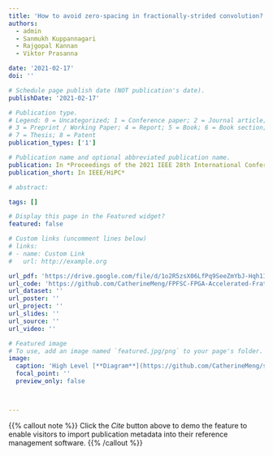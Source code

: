 ```yaml
---
title: 'How to avoid zero-spacing in fractionally-strided convolution? a hardware-algorithm co-design methodology'
authors:
  - admin
  - Sanmukh Kuppannagari
  - Rajgopal Kannan
  - Viktor Prasanna

date: '2021-02-17'
doi: ''

# Schedule page publish date (NOT publication's date).
publishDate: '2021-02-17'

# Publication type.
# Legend: 0 = Uncategorized; 1 = Conference paper; 2 = Journal article;
# 3 = Preprint / Working Paper; 4 = Report; 5 = Book; 6 = Book section;
# 7 = Thesis; 8 = Patent
publication_types: ['1']

# Publication name and optional abbreviated publication name.
publication: In *Proceedings of the 2021 IEEE 28th International Conference on High Performance Computing, Data, and Analytics*
publication_short: In IEEE/HiPC*

# abstract: 

tags: []

# Display this page in the Featured widget?
featured: false

# Custom links (uncomment lines below)
# links:
# - name: Custom Link
#   url: http://example.org

url_pdf: 'https://drive.google.com/file/d/1o2R5zsX06LfPq9SeeZmYbJ-Hqh1IHSsj/view?usp=sharing'
url_code: 'https://github.com/CatherineMeng/FPFSC-FPGA-Accelerated-Frationally-Strided-Convolution'
url_dataset: ''
url_poster: ''
url_project: ''
url_slides: ''
url_source: ''
url_video: ''

# Featured image
# To use, add an image named `featured.jpg/png` to your page's folder.
image:
  caption: 'High Level [**Diagram**](https://github.com/CatherineMeng/site-academic/blob/main/content/publication/fsc/Capture.PNG)'
  focal_point: ''
  preview_only: false



---
```


{{% callout note %}}
Click the _Cite_ button above to demo the feature to enable visitors to import publication metadata into their reference management software.
{{% /callout %}}
